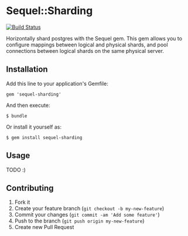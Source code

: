 Sequel::Sharding
================

[![Build Status](https://travis-ci.org/wanelo/sequel-sharding.png?branch=master)](https://travis-ci.org/wanelo/sequel-sharding)

Horizontally shard postgres with the Sequel gem. This gem allows you to configure mappings between logical and
physical shards, and pool connections between logical shards on the same physical server.

## Installation

Add this line to your application's Gemfile:

    gem 'sequel-sharding'

And then execute:

    $ bundle

Or install it yourself as:

    $ gem install sequel-sharding

## Usage

TODO :)

## Contributing

1. Fork it
2. Create your feature branch (`git checkout -b my-new-feature`)
3. Commit your changes (`git commit -am 'Add some feature'`)
4. Push to the branch (`git push origin my-new-feature`)
5. Create new Pull Request
